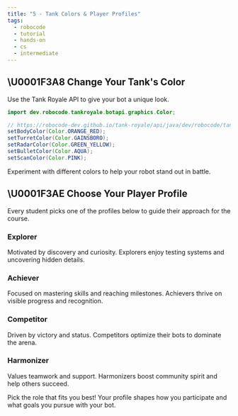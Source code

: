 ```yaml
---
title: "5 - Tank Colors & Player Profiles"
tags:
  - robocode
  - tutorial
  - hands-on
  - cs
  - intermediate
---
```


## \U0001F3A8 Change Your Tank's Color

Use the Tank Royale API to give your bot a unique look.

```java
import dev.robocode.tankroyale.botapi.graphics.Color;

// https://robocode-dev.github.io/tank-royale/api/java/dev/robocode/tankroyale/botapi/graphics/Color.html
setBodyColor(Color.ORANGE_RED);
setTurretColor(Color.GAINSBORO);
setRadarColor(Color.GREEN_YELLOW);
setBulletColor(Color.AQUA);
setScanColor(Color.PINK);
```

Experiment with different colors to help your robot stand out in battle.

## \U0001F3AE Choose Your Player Profile

Every student picks one of the profiles below to guide their approach for the course.

### Explorer
Motivated by discovery and curiosity. Explorers enjoy testing systems and uncovering hidden details.

### Achiever
Focused on mastering skills and reaching milestones. Achievers thrive on visible progress and recognition.

### Competitor
Driven by victory and status. Competitors optimize their bots to dominate the arena.

### Harmonizer
Values teamwork and support. Harmonizers boost community spirit and help others succeed.

Pick the role that fits you best! Your profile shapes how you participate and what goals you pursue with your bot.

